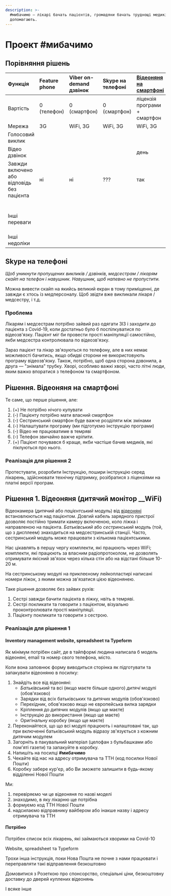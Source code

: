 ```yaml
---
description: >-
  #мибачимо — лікарі бачать пацієнтів, громадяни бачать труднощі медиків та
  допомагають.
---
```


# Проект \#мибачимо

## Порівняння рішень

| Функція | Feature phone | Viber on-demand дзвінок | Skype на телефоні | [Відеоняня на смартфоні](mibachimo.md#smartphone-nanny) | Відеоняня WiFi |
| :--- | :--- | :--- | :--- | :--- | :--- |
| Вартість | 0 \(телефон\)  | 0 \(смартфон\) | 0 \(смартфон\)  | ліцензія програми + смартфон | $50+ |
| Мережа | 3G | WiFi, 3G | WiFi, 3G | WiFi, 3G | WiFi |
| Голосовий виклик |  |  |  |  |  |
| Відео дзвінок |  |  |  | день | день+ніч |
| Завжди включено або відповідь без пацієнта | ні | ні | ??? | так | так |
|  |  |  |  |  |  |
|  |  |  |  |  |  |
|  |  |  |  |  |  |
| Інші переваги |  |  |  |  | одночасна робота до 4 модулів пацієнтів |
| Інші недоліки |  |  |  |  |  |

## Skype на телефоні

_Щоб уникнути пропущених викликів / дзвінків, медсестрам / лікарям скайп на телефон і навушник. Навушник, щоб напевно не пропустити._

Можна вивести скайп на якийсь великий екран в тому приміщенні, де завжди є хтось із медперсоналу. Щоб звідти вже викликали лікаря / медсестру, і т.д.

### Проблема

Лікарям і медсестрам потрібно зайвий раз одягати ЗІЗ і заходити до пацієнта з Covid-19, коли достатньо було б поспілкуватися по відеозв'язку. Пацієнт міг би провести прості маніпуляції самостійно, якби медсестра контролювала по відеозв'язку.

Зараз пацієнт та лікар зв'язуються по телефону, але в них немає можливості бачитись, якщо обидві сторони не використовують програму відеозв'язку. Також, потрібно, щоб одна сторона дзвонила, а друга — "знімала" трубку. Хворі, особливо важкі хворі, часто літні люди, яким важко впоратися з телефоном та смартфоном.

## Рішення. Відеоняня на смартфоні <a id="smartphone-nanny"></a>

Те саме, що перше рішення, але:

1. \(+\) Не потрібно нічого купувати
2. \(-\) Пацієнту потрібно мати власний смартфон
3. \(-\) Сестринський смартфон буде важче розділяти між змінами
4. \(-\) Налаштувати програму \(ми підготуємо інструкцію програми\)
5. \(-\) Відео не працюватиме в темряві
6. \(-\) Телефон звичайно важче кріпити.
7. \(+\) Пацієнт почувався б краще, якби частіше бачив медиків, які піклуються про нього.

### Реалізація для рішення 2

Протестувати, розробити Інструкцію, пошири інструкцію серед лікарень, здійснювати технічну підтримку, розібратися з ліцензіями на платні версії програм.

## 

## Рішення 1. Відеоняня \(дитячий монітор __WiFi\)

Відеокамера \(_дитячий_ або _пацієнтський_ модуль\) від [відеоняні](https://rozetka.com.ua/babymonitors/c146154/sort=rank;vid140472=videonyanya/) встановлюються над пацієнтом. Довгий кабель зарядного пристрої дозволяє постійно тримати камеру включеною, коло ліжка і направленою на пацієнта. _Батьківський_ або _сестринський_ модуль \(той, що з дисплеем\) знаходиться на медсестринській станції. Часто, сестринський модуль може працювати з кількома пацієнтськими. 

Нас цікавлять в першу чергу комплекти, які працюють через WiFi; комплекти, які працюють за власним радіопротоколом, не дозволять отримувати якісний зв'язок через кілька стін або на відстані більше 10-20 м.

На сестринському модулі на приклеєному лейкопластирі написані номери ліжок, з якими можна зв'язатися цією відеонянею.

Таке рішення дозволяє без зайвих рухів:

1. Сестрі завжди бачити пацієнта в ліжку, нвіть в темряві.
2. Сестрі покликати та говорити з пацієнтом, візуально проконтролювати прості маніпуляції.
3. Пацієнту покликати та говорити з сестрою.

### Реалізація для рішення 1

#### Inventory management website, spreadsheet та Typeform

Як мінімум потрібен сайт, де в тайпформі людина написала б модель відеоняні, email та номер свого телефона, місто.

Коли вона заповнює форму виводиться сторінка як підготувати та запакувати відеоняню в посилку:

1. Знайдіть все від відеоняні:
   * _Батьківський_ та всі \(якщо маєте більше одного\) _дитячі_ модулі \(обов'язково\)
   * Зарядки від всіх батьківських та дитячих модулів \(обов'язково\)
   * Перехідник, обов'язково якщо не європейська вилка зарядки
   * Кріплення до дитячих модулів \(якщо ще маєте\)
   * Інструкцію до використання \(якщо ще маєте\)
   * Оригінальну коробку \(якщо ще маєте\)
2. Переконайтеся, що що всі модулі працюють і налаштовані так, що при включенні батьківський модуль відразу зв'язується з кожним дитячим модулем
3. Загорніть в пакувальний матеріал \(целофан з бульбашками або пом'яті газети\) та запакуйте в коробку.
4. Напишіть на посилці **\#мибачимо**
5. Чекайте від нас на адресу отримувача та ТТН \(код посилки Нової Пошти\)
6. Коробку забере кур'єр, або Ви зможете залишити в будь-якому відділенні Нової Пошти

Ми:

1. перевіряємо чи це відеоняня по назві моделі
2. знаходимо, в яку лікарню ще потрібна
3. формуємо код ТТН Нової Пошти
4. надсилаємо відправнику вайбером або інакше назву і адресу отримувача та ТТН

#### Потрібно

Потрібен список всіх лікарень, які займаються хворими на Covid-10

Website, spreadsheet та Typeform

Трохи інша інструкція, поки Нова Пошта не почне з нами працювати і переправляти такі відправлення безкоштовно

Домовитися з Розеткою про спонсорство, спеціальні ціни, безкоштовну доставку до дверей куплених відеонянь

І всяке інше

